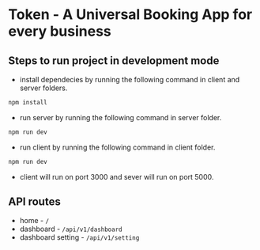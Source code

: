 # Token - A Universal Booking App for every business

## Steps to run project in development mode
- install dependecies by running the following command in client and server folders.

```bash
npm install
```

- run server by running the following command in server folder.

```bash
npm run dev
```

- run client by running the following command in client folder.

```bash
npm run dev
```

- client will run on port 3000 and sever will run on port 5000.

## API routes

- home - ``` / ```
- dashboard - ``` /api/v1/dashboard ```
- dashboard setting - ``` /api/v1/setting ```